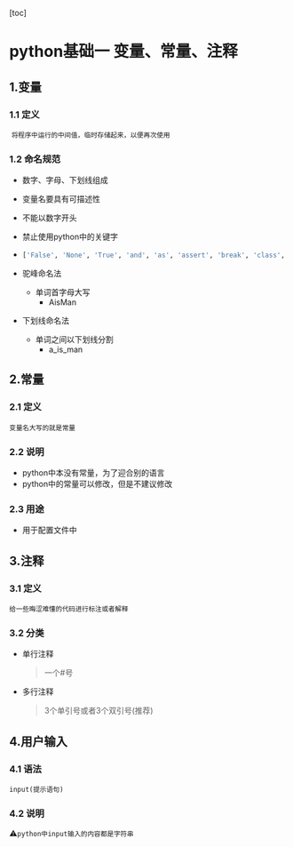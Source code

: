 [toc]



# python基础一	变量、常量、注释

## 1.变量

### 1.1 定义

​	``将程序中运行的中间值，临时存储起来，以便再次使用``

### 1.2 命名规范

- 数字、字母、下划线组成

- 变量名要具有可描述性

- 不能以数字开头

- 禁止使用python中的关键字

- ```python
  ['False', 'None', 'True', 'and', 'as', 'assert', 'break', 'class', 'continue', 'def', 'del', 'elif', 'else', 'except', 'finally', 'for', 'from', 'global', 'if', 'import', 'in', 'is', 'lambda', 'nonlocal', 'not', 'or', 'pass', 'raise', 'return', 'try', 'while', 'with', 'yield']
  ```

- 驼峰命名法

  - 单词首字母大写
    - AisMan

- 下划线命名法

  - 单词之间以下划线分割
    - a_is_man



## 2.常量

### 2.1 定义

``变量名大写的就是常量``

### 2.2 说明

- python中本没有常量，为了迎合别的语言
- python中的常量可以修改，但是不建议修改

### 2.3 用途

- 用于配置文件中

  

## 3.注释

### 3.1 定义

``给一些晦涩难懂的代码进行标注或者解释``

### 3.2 分类

- 单行注释

  > 一个#号

- 多行注释

  > 3个单引号或者3个双引号(推荐)



## 4.用户输入

### 4.1 语法

``input(提示语句)``

### 4.2 说明

⚠️``python中input输入的内容都是字符串``



